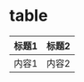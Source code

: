 table
===
<table clas="table">
    <thead>
    <tr>
        <th>标题1</th>
        <th>标题2</th>
    </tr>
    </thead>
    <tbody>
    <tr>
        <td>内容1</td>
        <td>内容2</td>
    </tr>
    </tbody>
</table>